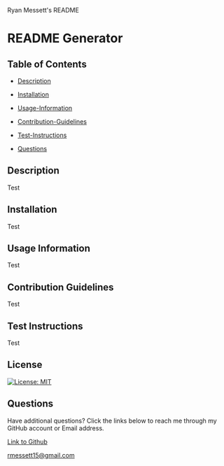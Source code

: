 Ryan Messett's README

 # README Generator

## Table of Contents

* [Description](#description)

 * [Installation](#installation)

 * [Usage-Information](#usage-information)

 * [Contribution-Guidelines](#contribution-guidelines)

 * [Test-Instructions](#test-instructions)

 * [Questions](#questions)

## Description

Test

## Installation

Test

## Usage Information

Test

## Contribution Guidelines

Test

## Test Instructions

Test

## License

[![License: MIT](https://img.shields.io/badge/License-MIT-yellow.svg)](https://opensource.org/licenses/MIT)

## Questions

Have additional questions? Click the links below to reach me through my GitHub account or Email address.

[Link to Github](https://github.com/rmessett15)

<a href="mailto:rmessett15@gmail.com">rmessett15@gmail.com</a>

